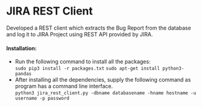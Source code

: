 # JIRA REST Client

Developed a REST client which extracts the Bug Report from the database and log it to JIRA Project using REST API provided by JIRA.  

#### Installation:

* Run the following command to install all the packages:  
	``sudo pip3 install -r packages.txt``
	``sudo apt-get install python3-pandas``
* After installing all the dependencies, supply the following command as program has a command line interface.  
	``python3 jira_rest_client.py -dbname databasename -hname hostname -u username -p password``  
